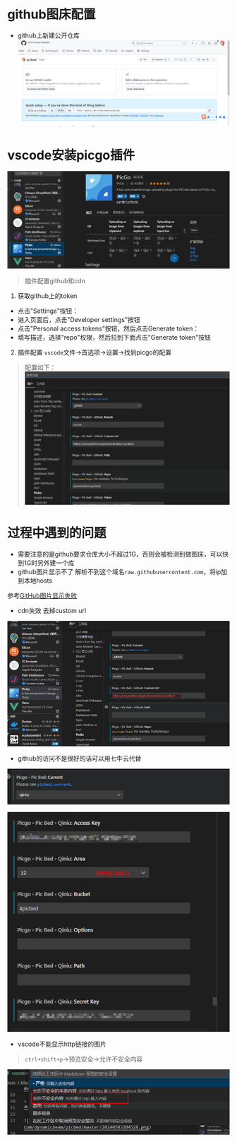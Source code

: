 # github图床配置

+ github上新建公开仓库
![20240503200501](https://raw.githubusercontent.com/dynamicbeam/picbed/master/20240503200501.png)

# vscode安装picgo插件
![20240503201025](https://raw.githubusercontent.com/dynamicbeam/picbed/master/20240503201025.png)


>插件配置github和cdn
1. 获取github上的token
+ 点击"Settings"按钮：
+ 进入页面后，点击"Developer settings"按钮
+ 点击"Personal access tokens"按钮，然后点击Generate token：
+ 填写描述，选择"repo"权限，然后拉到下面点击"Generate token"按钮

2. 插件配置
`vscode`文件->首选项->设置->找到picgo的配置
>配置如下：
![20240503201959](https://raw.githubusercontent.com/dynamicbeam/picbed/master/20240503201959.png)



# 过程中遇到的问题
+ 需要注意的是github要求仓库大小不超过1G，否则会被检测到做图床，可以快到1G时另外建一个库
+ github图片显示不了
解析不到这个域名`raw.githubusercontent.com`，将ip加到本地hosts

参考[GitHub图片显示失败](https://www.cnblogs.com/devilmaycry812839668/p/17778589.html)

+ cdn失效
去掉custom url

![20240503204528](https://raw.githubusercontent.com/dynamicbeam/picbed/master/20240503204528.png)

+ github的访问不是很好的话可以用七牛云代替

![20240503211911](https://raw.githubusercontent.com/dynamicbeam/picbed/master/20240503211911.png)



![20240503212419](https://raw.githubusercontent.com/dynamicbeam/picbed/master/20240503212419.png)

+ vscode不能显示http链接的图片

>`ctrl+shift+p`->预览安全->允许不安全内容

![vscode+github图床-2024-05-04-09-35-05](https://raw.githubusercontent.com/dynamicbeam/picbed/master/vscode+github图床-2024-05-04-09-35-05.png)